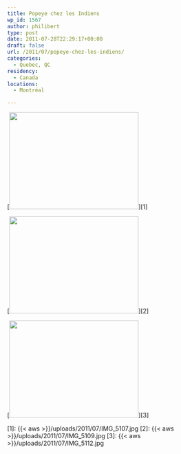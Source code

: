 ```yaml
---
title: Popeye chez les Indiens
wp_id: 1567
author: philibert
type: post
date: 2011-07-28T22:29:17+00:00
draft: false
url: /2011/07/popeye-chez-les-indiens/
categories:
  - Quebec, QC
residency:
  - Canada
locations:
  - Montréal

---
```

[<img src="{{< aws >}}/uploads/2011/07/IMG_5107-300x225.jpg" alt="" title="IMG_5107" width="300" height="225" class="aligncenter size-medium wp-image-1568" srcset="{{< aws >}}/uploads/2011/07/IMG_5107-300x225.jpg 300w, {{< aws >}}/uploads/2011/07/IMG_5107-1024x768.jpg 1024w" sizes="(max-width: 300px) 100vw, 300px" />][1]
  
[<img src="{{< aws >}}/uploads/2011/07/IMG_5109-300x225.jpg" alt="" title="IMG_5109" width="300" height="225" class="aligncenter size-medium wp-image-1569" srcset="{{< aws >}}/uploads/2011/07/IMG_5109-300x225.jpg 300w, {{< aws >}}/uploads/2011/07/IMG_5109-1024x768.jpg 1024w" sizes="(max-width: 300px) 100vw, 300px" />][2]
  
[<img src="{{< aws >}}/uploads/2011/07/IMG_5112-300x225.jpg" alt="" title="IMG_5112" width="300" height="225" class="aligncenter size-medium wp-image-1570" srcset="{{< aws >}}/uploads/2011/07/IMG_5112-300x225.jpg 300w, {{< aws >}}/uploads/2011/07/IMG_5112-1024x768.jpg 1024w" sizes="(max-width: 300px) 100vw, 300px" />][3]

 [1]: {{< aws >}}/uploads/2011/07/IMG_5107.jpg
 [2]: {{< aws >}}/uploads/2011/07/IMG_5109.jpg
 [3]: {{< aws >}}/uploads/2011/07/IMG_5112.jpg